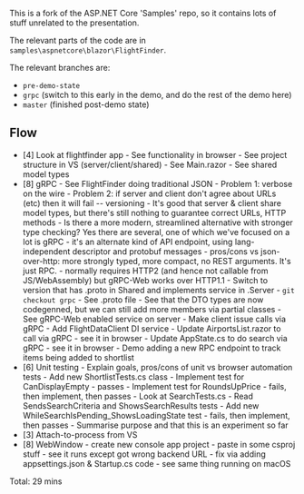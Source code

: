 This is a fork of the ASP.NET Core 'Samples' repo, so it contains lots of stuff unrelated to the presentation.

The relevant parts of the code are in `samples\aspnetcore\blazor\FlightFinder`.

The relevant branches are:

 * `pre-demo-state`
 * `grpc` (switch to this early in the demo, and do the rest of the demo here)
 * `master` (finished post-demo state)

## Flow

  - [4] Look at flightfinder app
        - See functionality in browser
        - See project structure in VS (server/client/shared)
        - See Main.razor
        - See shared model types
  - [8] gRPC
        - See FlightFinder doing traditional JSON
          - Problem 1: verbose on the wire
          - Problem 2: if server and client don't agree about URLs (etc) then it will fail -- versioning
        - It's good that server & client share model types, but there's still nothing to guarantee correct
          URLs, HTTP methods
        - Is there a more modern, streamlined alternative with stronger type checking? Yes there are several,
          one of which we've focused on a lot is gRPC
          - it's an alternate kind of API endpoint, using lang-independent descriptor and protobuf messages
          - pros/cons vs json-over-http: more strongly typed, more compact, no REST arguments. It's just RPC.
          - normally requires HTTP2 (and hence not callable from JS/WebAssembly) but gRPC-Web works over HTTP1.1
        - Switch to version that has .proto in Shared and implements service in .Server
          - `git checkout grpc`
          - See .proto file
          - See that the DTO types are now codegenned, but we can still add more members via partial classes
          - See gRPC-Web enabled service on server
        - Make client issue calls via gRPC
          - Add FlightDataClient DI service
          - Update AirportsList.razor to call via gRPC - see it in browser
          - Update AppState.cs to do search via gRPC - see it in browser
        - Demo adding a new RPC endpoint to track items being added to shortlist
  - [6] Unit testing
        - Explain goals, pros/cons of unit vs browser automation tests
        - Add new ShortlistTests.cs class
          - Implement test for CanDisplayEmpty - passes
          - Implement test for RoundsUpPrice - fails, then implement, then passes
        - Look at SearchTests.cs
          - Read SendsSearchCriteria and ShowsSearchResults tests
          - Add new WhileSearchIsPending_ShowsLoadingState test - fails, then implement, then passes
        - Summarise purpose and that this is an experiment so far
  - [3] Attach-to-process from VS
  - [8] WebWindow
        - create new console app project
        - paste in some csproj stuff
        - see it runs except got wrong backend URL
        - fix via adding appsettings.json & Startup.cs code
        - see same thing running on macOS

Total: 29 mins
